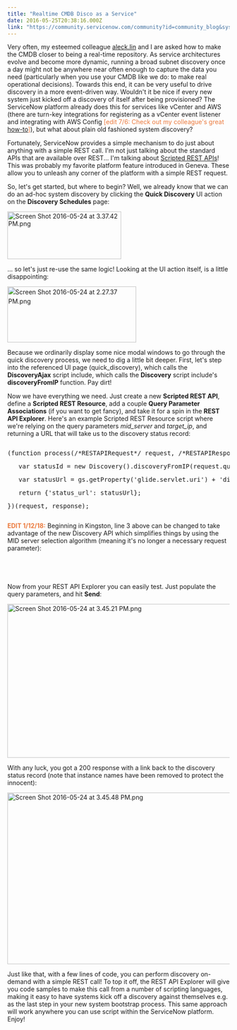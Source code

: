 ```yaml
---
title: "Realtime CMDB Disco as a Service"
date: 2016-05-25T20:38:16.000Z
link: "https://community.servicenow.com/community?id=community_blog&sys_id=bacda2e9dbd0dbc01dcaf3231f961942"
---
```

<p>Very often, my esteemed colleague <a title="aleck.lin" __default_attr="2222" __jive_macro_name="user" class="jive_macro jive_macro_user" data-orig-content="aleck.lin" data-renderedposition="10_231.015625_70_16" href="/community?id=community_user_profile&user=0183d2e9db1c1fc09c9ffb651f9619fc">aleck.lin</a> and I are asked how to make the CMDB closer to being a real-time repository. As service architectures evolve and become more dynamic, running a broad subnet discovery once a day might not be anywhere near often enough to capture the data you need (particularly when you use your CMDB like we do: to make real operational decisions). Towards this end, it can be very useful to drive discovery in a more event-driven way. Wouldn't it be nice if every new system just kicked off a discovery of itself after being provisioned? The ServiceNow platform already does this for services like vCenter and AWS (there are turn-key integrations for registering as a vCenter event listener and integrating with AWS Config <span style="color: #eb7a3d;">[edit 7/6: Check out my colleague's great <a __default_attr="5697" __jive_macro_name="blogpost" class="jive_macro jive_macro_blogpost" data-orig-content="how-to" data-renderedposition="94_348.375_64_16" href="/community?id=community_blog&sys_id=002ee26ddbd0dbc01dcaf3231f961923" modifiedtitle="true" title="how-to">how-to</a>]</span>), but what about plain old fashioned system discovery?</p><p></p><p>Fortunately, ServiceNow provides a simple mechanism to do just about anything with a simple REST call. I'm not just talking about the standard APIs that are available over REST... I'm talking about <a title="ocs.servicenow.com/bundle/helsinki-servicenow-platform/page/integrate/custom-web-services/task/t_CreateAScriptedRESTService.html" href="https://docs.servicenow.com/bundle/helsinki-servicenow-platform/page/integrate/custom-web-services/task/t_CreateAScriptedRESTService.html">Scripted REST APIs</a>! This was probably my favorite platform feature introduced in Geneva. These allow you to unleash any corner of the platform with a simple REST request.</p><p></p><p>So, let's get started, but where to begin? Well, we already know that we can do an ad-hoc system discovery by clicking the <strong>Quick Discovery</strong> UI action on the <strong>Discovery Schedules</strong> page:</p><p><img   alt="Screen Shot 2016-05-24 at 3.37.42 PM.png" class="image-2 jive-image" height="107" src="c8391802db581f048c8ef4621f9619a6.iix" style="width: 258px; height: 107.361px;" width="258"/></p><p>... so let's just re-use the same logic! Looking at the UI action itself, is a little disappointing:</p><p><img   alt="Screen Shot 2016-05-24 at 2.27.37 PM.png" class="image-1 jive-image" height="128" src="41f6bc82db5cdfc068c1fb651f961955.iix" style="line-height: 1.5; width: 292px; height: 127.632px;" width="292"/></p><p></p><p>Because we ordinarily display some nice modal windows to go through the quick discovery process, we need to dig a little bit deeper. First, let's step into the referenced UI page (quick_discovery), which calls the <strong>DiscoveryAjax</strong> script include, which calls the <strong>Discovery</strong> script include's <strong>discoveryFromIP</strong> function. Pay dirt!</p><p></p><p>Now we have everything we need. Just create a new <strong>Scripted REST API</strong>, define a <strong>Scripted REST Resource</strong>, add a couple <strong>Query Parameter Associations</strong> (if you want to get fancy), and take it for a spin in the <strong>REST API Explorer</strong>. Here's an example Scripted REST Resource script where we're relying on the query parameters <em>mid_server</em> and <em>target_ip</em>, and returning a URL that will take us to the discovery status record:</p><pre __default_attr="javascript" __jive_macro_name="code" class="_jivemacro_uid_14641292178824317 jive_macro_code jive_text_macro" data-renderedposition="672.984375_8_1192_112" jivemacro_uid="_14641292178824317"><p>(function process(/*RESTAPIRequest*/ request, /*RESTAPIResponse*/ response) {</p><p></p><p>   var statusId = new Discovery().discoveryFromIP(request.queryParams.target_ip + '', request.queryParams.mid_server + '', '');</p><p>   var statusUrl = gs.getProperty('glide.servlet.uri') + 'discovery_status.do?sys_id=' + statusId;</p><p>   return {'status_url': statusUrl};</p><p></p><p>})(request, response);</p></pre><p></p><p><span style="color: #eb7a3d;"><strong>EDIT 1/12/18:</strong></span> Beginning in Kingston, line 3 above can be changed to take advantage of the new Discovery API which simplifies things by using the MID server selection algorithm (meaning it's no longer a necessary request parameter):</p><pre __default_attr="javascript" __jive_macro_name="code" class="jive_macro_code _jivemacro_uid_1515797489686131 jive_text_macro" data-renderedposition="848.984375_8_1192_16" jivemacro_uid="_1515797489686131"><p><span style="color: rgba(0, 0, 0, 0); font-family: Consolas, 'Courier New', Courier, mono, serif; font-size: 12px;">   var statusId = sn_discovery.DiscoveryAPI.discoverIpAddress(request.queryParams.target_ip + '');</span></p></pre><p></p><p>Now from your REST API Explorer you can easily test. Just populate the query parameters, and hit <strong>Send</strong>:</p><p><img   alt="Screen Shot 2016-05-24 at 3.45.21 PM.png" class="image-3 jive-image" src="1c57f3b9db905fc068c1fb651f961914.iix" style="width: 620px; height: 349px;"/></p><p>With any luck, you got a 200 response with a link back to the discovery status record (note that instance names have been removed to protect the innocent):</p><p><img   alt="Screen Shot 2016-05-24 at 3.45.48 PM.png" class="image-4 jive-image" src="df6ad502db1cd344e9737a9e0f96195d.iix" style="width: 620px; height: 389px;"/></p><p>Just like that, with a few lines of code, you can perform discovery on-demand with a simple REST call! To top it off, the REST API Explorer will give you code samples to make this call from a number of scripting languages, making it easy to have systems kick off a discovery against themselves e.g. as the last step in your new system bootstrap process. This same approach will work anywhere you can use script within the ServiceNow platform. Enjoy!</p>